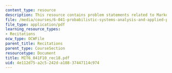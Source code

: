```yaml
---
content_type: resource
description: This resource contains problem statements related to Markov chains.
file: /media/courses/6-041-probabilistic-systems-analysis-and-applied-probability-fall-2010/4e112d75a2c5242da18837447114c974_MIT6_041F10_rec18.pdf
file_type: application/pdf
learning_resource_types:
- Recitations
ocw_type: OCWFile
parent_title: Recitations
parent_type: CourseSection
resourcetype: Document
title: MIT6_041F10_rec18.pdf
uid: 4e112d75-a2c5-242d-a188-37447114c974
---
```

